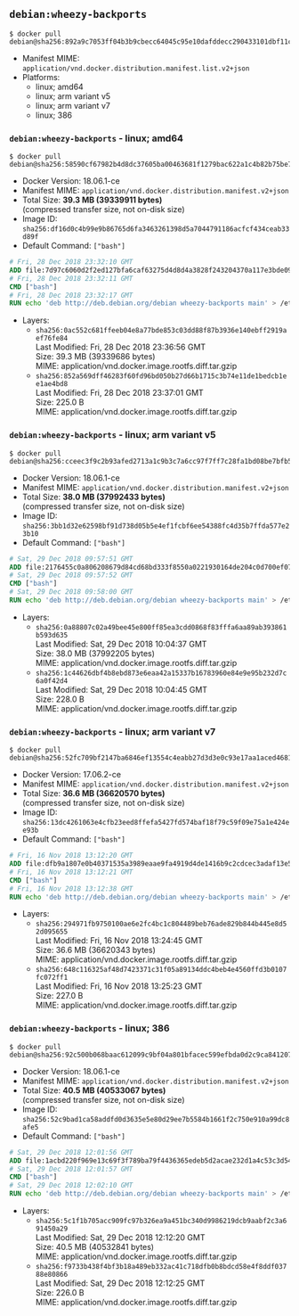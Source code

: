 ## `debian:wheezy-backports`

```console
$ docker pull debian@sha256:892a9c7053ff04b3b9cbecc64045c95e10dafddecc290433101dbf11cbc3f4d5
```

-	Manifest MIME: `application/vnd.docker.distribution.manifest.list.v2+json`
-	Platforms:
	-	linux; amd64
	-	linux; arm variant v5
	-	linux; arm variant v7
	-	linux; 386

### `debian:wheezy-backports` - linux; amd64

```console
$ docker pull debian@sha256:58590cf67982b4d8dc37605ba00463681f1279bac622a1c4b82b75be766aa717
```

-	Docker Version: 18.06.1-ce
-	Manifest MIME: `application/vnd.docker.distribution.manifest.v2+json`
-	Total Size: **39.3 MB (39339911 bytes)**  
	(compressed transfer size, not on-disk size)
-	Image ID: `sha256:df16d0c4b99e9b86765d6fa3463261398d5a7044791186acfcf434ceab33d89f`
-	Default Command: `["bash"]`

```dockerfile
# Fri, 28 Dec 2018 23:32:10 GMT
ADD file:7d97c6060d2f2ed127bfa6caf63275d4d8d4a3828f243204370a117e3bde0923 in / 
# Fri, 28 Dec 2018 23:32:11 GMT
CMD ["bash"]
# Fri, 28 Dec 2018 23:32:17 GMT
RUN echo 'deb http://deb.debian.org/debian wheezy-backports main' > /etc/apt/sources.list.d/backports.list
```

-	Layers:
	-	`sha256:0ac552c681ffeeb04e8a77bde853c03dd88f87b3936e140ebff2919aef76fe84`  
		Last Modified: Fri, 28 Dec 2018 23:36:56 GMT  
		Size: 39.3 MB (39339686 bytes)  
		MIME: application/vnd.docker.image.rootfs.diff.tar.gzip
	-	`sha256:852a569dff46283f60fd96bd050b27d66b1715c3b74e11de1bedcb1ee1ae4bd8`  
		Last Modified: Fri, 28 Dec 2018 23:37:01 GMT  
		Size: 225.0 B  
		MIME: application/vnd.docker.image.rootfs.diff.tar.gzip

### `debian:wheezy-backports` - linux; arm variant v5

```console
$ docker pull debian@sha256:cceec3f9c2b93afed2713a1c9b3c7a6cc97f7ff7c28fa1bd08be7bfb53e11ebd
```

-	Docker Version: 18.06.1-ce
-	Manifest MIME: `application/vnd.docker.distribution.manifest.v2+json`
-	Total Size: **38.0 MB (37992433 bytes)**  
	(compressed transfer size, not on-disk size)
-	Image ID: `sha256:3bb1d32e62598bf91d738d05b5e4ef1fcbf6ee54388fc4d35b7ffda577e23b10`
-	Default Command: `["bash"]`

```dockerfile
# Sat, 29 Dec 2018 09:57:51 GMT
ADD file:2176455c0a806208679d84cd68bd333f8550a0221930164de204c0d700ef0732 in / 
# Sat, 29 Dec 2018 09:57:52 GMT
CMD ["bash"]
# Sat, 29 Dec 2018 09:58:00 GMT
RUN echo 'deb http://deb.debian.org/debian wheezy-backports main' > /etc/apt/sources.list.d/backports.list
```

-	Layers:
	-	`sha256:0a88807c02a49bee45e800ff85ea3cdd0868f83fffa6aa89ab393861b593d635`  
		Last Modified: Sat, 29 Dec 2018 10:04:37 GMT  
		Size: 38.0 MB (37992205 bytes)  
		MIME: application/vnd.docker.image.rootfs.diff.tar.gzip
	-	`sha256:1c44626dbf4b8ebd873e6eaa42a15337b16783960e84e9e95b232d7c6a0f42d4`  
		Last Modified: Sat, 29 Dec 2018 10:04:45 GMT  
		Size: 228.0 B  
		MIME: application/vnd.docker.image.rootfs.diff.tar.gzip

### `debian:wheezy-backports` - linux; arm variant v7

```console
$ docker pull debian@sha256:52fc709bf2147ba6846ef13554c4eabb27d3d3e0c93e17aa1aced4681b91995b
```

-	Docker Version: 17.06.2-ce
-	Manifest MIME: `application/vnd.docker.distribution.manifest.v2+json`
-	Total Size: **36.6 MB (36620570 bytes)**  
	(compressed transfer size, not on-disk size)
-	Image ID: `sha256:13dc4261063e4cfb23eed8ffefa5427fd574baf18f79c59f09e75a1e424ee93b`
-	Default Command: `["bash"]`

```dockerfile
# Fri, 16 Nov 2018 13:12:20 GMT
ADD file:dfb9a1807e0b40371535a3989eaae9fa4919d4de1416b9c2cdcec3adaf13e53e in / 
# Fri, 16 Nov 2018 13:12:21 GMT
CMD ["bash"]
# Fri, 16 Nov 2018 13:12:38 GMT
RUN echo 'deb http://deb.debian.org/debian wheezy-backports main' > /etc/apt/sources.list.d/backports.list
```

-	Layers:
	-	`sha256:294971fb9750100ae6e2fc4bc1c804489beb76ade829b844b445e8d52d095655`  
		Last Modified: Fri, 16 Nov 2018 13:24:45 GMT  
		Size: 36.6 MB (36620343 bytes)  
		MIME: application/vnd.docker.image.rootfs.diff.tar.gzip
	-	`sha256:648c116325af48d7423371c31f05a89134ddc4beb4e4560ffd3b0107fc072ff1`  
		Last Modified: Fri, 16 Nov 2018 13:25:23 GMT  
		Size: 227.0 B  
		MIME: application/vnd.docker.image.rootfs.diff.tar.gzip

### `debian:wheezy-backports` - linux; 386

```console
$ docker pull debian@sha256:92c500b068baac612099c9bf04a801bfacec599efbda0d2c9ca8412074ff66c2
```

-	Docker Version: 18.06.1-ce
-	Manifest MIME: `application/vnd.docker.distribution.manifest.v2+json`
-	Total Size: **40.5 MB (40533067 bytes)**  
	(compressed transfer size, not on-disk size)
-	Image ID: `sha256:52c9bad1ca58addfd0d3635e5e80d29ee7b5584b1661f2c750e910a99dc8afe5`
-	Default Command: `["bash"]`

```dockerfile
# Sat, 29 Dec 2018 12:01:56 GMT
ADD file:1acbd220f969e13c69f3f789ba79f4436365edeb5d2acae232d1a4c53c3d54b6 in / 
# Sat, 29 Dec 2018 12:01:57 GMT
CMD ["bash"]
# Sat, 29 Dec 2018 12:02:10 GMT
RUN echo 'deb http://deb.debian.org/debian wheezy-backports main' > /etc/apt/sources.list.d/backports.list
```

-	Layers:
	-	`sha256:5c1f1b705acc909fc97b326ea9a451bc340d9986219dcb9aabf2c3a691450a29`  
		Last Modified: Sat, 29 Dec 2018 12:12:20 GMT  
		Size: 40.5 MB (40532841 bytes)  
		MIME: application/vnd.docker.image.rootfs.diff.tar.gzip
	-	`sha256:f9733b438f4bf3b18a489eb332ac41c718dfb0b8bdcd58e4f8ddf03788e80866`  
		Last Modified: Sat, 29 Dec 2018 12:12:25 GMT  
		Size: 226.0 B  
		MIME: application/vnd.docker.image.rootfs.diff.tar.gzip
